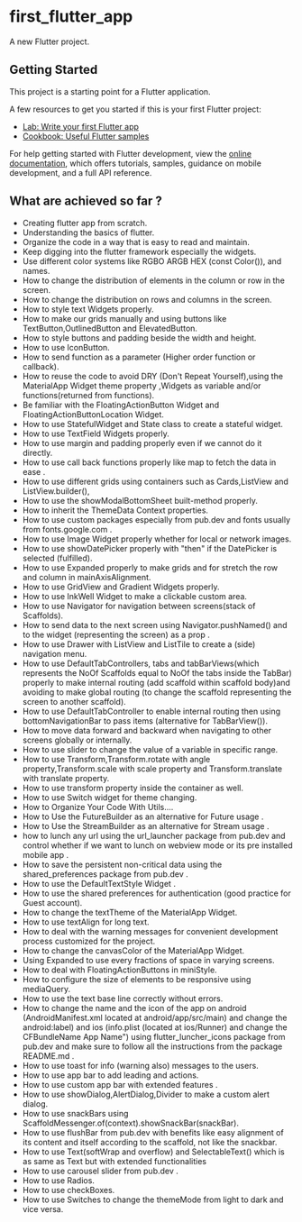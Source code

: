 # first_flutter_app

A new Flutter project.

## Getting Started

This project is a starting point for a Flutter application.

A few resources to get you started if this is your first Flutter project:

- [Lab: Write your first Flutter app](https://docs.flutter.dev/get-started/codelab)
- [Cookbook: Useful Flutter samples](https://docs.flutter.dev/cookbook)

For help getting started with Flutter development, view the
[online documentation](https://docs.flutter.dev/), which offers tutorials,
samples, guidance on mobile development, and a full API reference.

## What are achieved so far ?

- Creating flutter app from scratch.
- Understanding the basics of flutter.
- Organize the code in a way that is easy to read and maintain.
- Keep digging into the flutter framework especially the widgets.
- Use different color systems like RGBO ARGB HEX (const Color()), and names.
- How to change the distribution of elements in the column or row in the screen.
- How to change the distribution on rows and columns in the screen.
- How to style text Widgets properly.
- How to make our grids manually and using buttons like TextButton,OutlinedButton and ElevatedButton.
- How to style buttons and padding beside the width and height.
- How to use IconButton.
- How to send function as a parameter (Higher order function or callback).
- How to reuse the code to avoid DRY (Don't Repeat Yourself),using the MaterialApp Widget theme property ,Widgets as variable and/or functions(returned from functions).
- Be familiar with the FloatingActionButton Widget and FloatingActionButtonLocation Widget.
- How to use StatefulWidget and State class to create a stateful widget.
- How to use TextField Widgets properly.
- How to use margin and padding properly even if we cannot do it directly.
- How to use call back functions properly like map to fetch the data in ease .
- How to use different grids using containers such as Cards,ListView and ListView.builder(),
- How to use the showModalBottomSheet built-method properly.
- How to inherit the ThemeData Context properties.
- How to use custom packages especially from pub.dev and fonts usually from fonts.google.com .
- How to use Image Widget properly whether for local or network images.
- How to use showDatePicker properly with "then" if the DatePicker is selected (fulfilled).
- How to use Expanded properly to make grids and for stretch the row and column in mainAxisAlignment.
- How to use GridView and Gradient Widgets properly.
- How to use InkWell Widget to make a clickable custom area.
- How to use Navigator for navigation between screens(stack of Scaffolds).
- How to send data to the next screen using Navigator.pushNamed() and to the widget (representing the screen) as a prop .
- How to use Drawer with ListView and ListTile to create a (side) navigation menu.
- How to use DefaultTabControllers, tabs and tabBarViews(which represents the NoOf Scaffolds equal to NoOf the tabs inside the TabBar) properly to make internal routing (add scaffold within scaffold body)and avoiding to make global routing (to change the scaffold representing the screen to another scaffold).
- How to use DefaultTabController to enable internal routing then using bottomNavigationBar to pass items (alternative for TabBarView()).
- How to move data forward and backward when navigating to other screens globally or internally.
- How to use slider to change the value of a variable in specific range.
- How to use Transform,Transform.rotate with angle property,Transform.scale with scale property and Transform.translate with translate property.
- How to use transform property inside the container as well.
- How to use Switch widget for theme changing.
- How to Organize Your Code With Utils....
- How to Use the FutureBuilder as an alternative for Future usage .
- How to Use the StreamBuilder as an alternative for Stream usage .
- how to lunch any url using the url_launcher package from pub.dev and control whether if we want to lunch on webview mode or its pre installed mobile app .
- How to save the persistent non-critical data using the shared_preferences package from pub.dev .
- How to use the DefaultTextStyle Widget .
- How to use the shared preferences for authentication (good practice for Guest account).
- How to change the textTheme of the MaterialApp Widget.
- How to use textAlign for long text.
- How to deal with the warning messages for convenient development process customized for  the project.
- How to change the canvasColor of the MaterialApp Widget.
- Using Expanded to use every fractions of space in varying screens.
- How to deal with FloatingActionButtons in miniStyle.
- How to configure the size of elements to be responsive using mediaQuery.
- How to use the text base line correctly without errors.
- How to change the name and the icon of the app on android (AndroidManifest.xml located at android/app/src/main) and change the android:label) and ios (info.plist (located at ios/Runner) and change the <key>CFBundleName</key>
<string>App Name</string>") using flutter_luncher_icons package from pub.dev and make sure to follow all the instructions from the package README.md .
- How to use toast for info (warning also) messages to the users.
- How to use app bar to add leading and actions.
- How to use custom app bar with extended features .
- How to use showDialog,AlertDialog,Divider to make a custom alert dialog.
- How to use snackBars using ScaffoldMessenger.of(context).showSnackBar(snackBar).
- How to use flushBar from pub.dev with benefits like  easy alignment of its content and itself according to the scaffold, not like the snackbar.
- How to use Text(softWrap and overflow) and SelectableText() which is as same as Text but with extended functionalities
- How to use carousel slider from pub.dev .
- How to use Radios.
- How to use checkBoxes.
- How to use Switches to change the themeMode from light to dark and vice versa.
